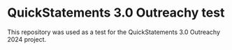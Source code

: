 # QuickStatements 3.0 Outreachy test

This repository was used as a test for the QuickStatements 3.0 Outreachy 2024 project.
